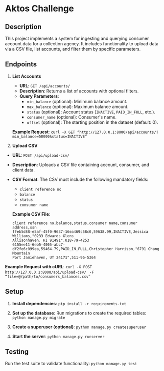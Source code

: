 # Aktos Challenge

## Description
This project implements a system for ingesting and querying consumer account data for a collection agency. It includes functionality to upload data via a CSV file, list accounts, and filter them by specific parameters.

## Endpoints
1. **List Accounts**
   - **URL**: `GET /api/accounts/`
   - **Description**: Returns a list of accounts with optional filters.
   - **Query Parameters**:
     - `min_balance` (optional): Minimum balance amount.
     - `max_balance` (optional): Maximum balance amount.
     - `status` (optional): Account status (`INACTIVE`, `PAID_IN_FULL`, etc.).
     - `consumer_name` (optional): Consumer's name.
     -	`offset` (optional): The starting position in the dataset (default: 0).

   **Example Request**:
   `curl -X GET “http://127.0.0.1:8000/api/accounts/?min_balance=50000&status=INACTIVE” `

2. **Upload CSV**
- **URL**: `POST /api/upload-csv/`
- **Description**: Uploads a CSV file containing account, consumer, and client data.
- **CSV Format**:
  The CSV must include the following mandatory fields:
  - `client reference no`
  - `balance`
  - `status`
  - `consumer name`

  **Example CSV File**:
  ```
  client reference no,balance,status,consumer name,consumer address,ssn
  ffeb5d88-e5af-45f0-9637-16ea469c58c0,59638.99,INACTIVE,Jessica Williams,"0233 Edwards Glens
  Allisonhaven, HI 91491",018-79-4253
  6155ee11-6eb5-4005-abc7-df2fe6c099ea,59464.79,PAID_IN_FULL,Christopher Harrison,"6791 Chang Mountain
  Port Jamiehaven, UT 24171",511-96-5364
  ```

**Example Request with cURL**:
`curl -X POST http://127.0.0.1:8000/api/upload-csv/ `
`-F “file=@/path/to/consumers_balances.csv” `

## Setup

1. **Install dependencies**:
`pip install -r requirements.txt`

2. **Set up the database**:
Run migrations to create the required tables:
`python manage.py migrate`

3. **Create a superuser (optional)**:
`python manage.py createsuperuser`

4. **Start the server**:
`python manage.py runserver`

## Testing

Run the test suite to validate functionality:
`python manage.py test`
